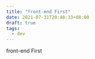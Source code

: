 ```yaml
---
title: "front-end First"
date: 2021-07-31T20:48:33+08:00
draft: true
tags:
  - dev
---
```


front-end First